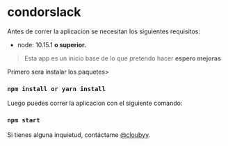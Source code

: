# condorslack

Antes de correr la aplicacion se necesitan los siguientes requisitos:

- node: 10.15.1 **o superior.**

> Esta app es un inicio base de lo que pretendo hacer **espero mejoras**

Primero sera instalar los paquetes>

### `npm install or yarn install`

Luego puedes correr la aplicacion con el siguiente comando:

### `npm start`

Si tienes alguna inquietud, contáctame [@cloubyy](https://twitter.com/cloubyy).
